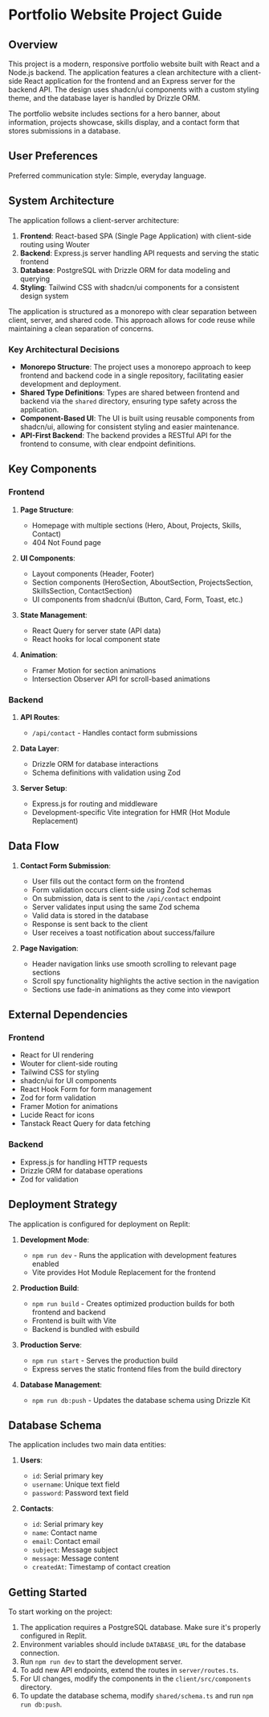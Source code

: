 # Portfolio Website Project Guide

## Overview

This project is a modern, responsive portfolio website built with React and a Node.js backend. The application features a clean architecture with a client-side React application for the frontend and an Express server for the backend API. The design uses shadcn/ui components with a custom styling theme, and the database layer is handled by Drizzle ORM.

The portfolio website includes sections for a hero banner, about information, projects showcase, skills display, and a contact form that stores submissions in a database.

## User Preferences

Preferred communication style: Simple, everyday language.

## System Architecture

The application follows a client-server architecture:

1. **Frontend**: React-based SPA (Single Page Application) with client-side routing using Wouter
2. **Backend**: Express.js server handling API requests and serving the static frontend
3. **Database**: PostgreSQL with Drizzle ORM for data modeling and querying
4. **Styling**: Tailwind CSS with shadcn/ui components for a consistent design system

The application is structured as a monorepo with clear separation between client, server, and shared code. This approach allows for code reuse while maintaining a clean separation of concerns.

### Key Architectural Decisions

- **Monorepo Structure**: The project uses a monorepo approach to keep frontend and backend code in a single repository, facilitating easier development and deployment.
- **Shared Type Definitions**: Types are shared between frontend and backend via the `shared` directory, ensuring type safety across the application.
- **Component-Based UI**: The UI is built using reusable components from shadcn/ui, allowing for consistent styling and easier maintenance.
- **API-First Backend**: The backend provides a RESTful API for the frontend to consume, with clear endpoint definitions.

## Key Components

### Frontend

1. **Page Structure**:
   - Homepage with multiple sections (Hero, About, Projects, Skills, Contact)
   - 404 Not Found page

2. **UI Components**:
   - Layout components (Header, Footer)
   - Section components (HeroSection, AboutSection, ProjectsSection, SkillsSection, ContactSection)
   - UI components from shadcn/ui (Button, Card, Form, Toast, etc.)

3. **State Management**:
   - React Query for server state (API data)
   - React hooks for local component state

4. **Animation**:
   - Framer Motion for section animations
   - Intersection Observer API for scroll-based animations

### Backend

1. **API Routes**:
   - `/api/contact` - Handles contact form submissions

2. **Data Layer**:
   - Drizzle ORM for database interactions
   - Schema definitions with validation using Zod

3. **Server Setup**:
   - Express.js for routing and middleware
   - Development-specific Vite integration for HMR (Hot Module Replacement)

## Data Flow

1. **Contact Form Submission**:
   - User fills out the contact form on the frontend
   - Form validation occurs client-side using Zod schemas
   - On submission, data is sent to the `/api/contact` endpoint
   - Server validates input using the same Zod schema
   - Valid data is stored in the database
   - Response is sent back to the client
   - User receives a toast notification about success/failure

2. **Page Navigation**:
   - Header navigation links use smooth scrolling to relevant page sections
   - Scroll spy functionality highlights the active section in the navigation
   - Sections use fade-in animations as they come into viewport

## External Dependencies

### Frontend
- React for UI rendering
- Wouter for client-side routing
- Tailwind CSS for styling
- shadcn/ui for UI components 
- React Hook Form for form management
- Zod for form validation
- Framer Motion for animations
- Lucide React for icons
- Tanstack React Query for data fetching

### Backend
- Express.js for handling HTTP requests
- Drizzle ORM for database operations
- Zod for validation

## Deployment Strategy

The application is configured for deployment on Replit:

1. **Development Mode**:
   - `npm run dev` - Runs the application with development features enabled
   - Vite provides Hot Module Replacement for the frontend

2. **Production Build**:
   - `npm run build` - Creates optimized production builds for both frontend and backend
   - Frontend is built with Vite
   - Backend is bundled with esbuild

3. **Production Serve**:
   - `npm run start` - Serves the production build
   - Express serves the static frontend files from the build directory

4. **Database Management**:
   - `npm run db:push` - Updates the database schema using Drizzle Kit

## Database Schema

The application includes two main data entities:

1. **Users**:
   - `id`: Serial primary key
   - `username`: Unique text field
   - `password`: Password text field

2. **Contacts**:
   - `id`: Serial primary key
   - `name`: Contact name
   - `email`: Contact email
   - `subject`: Message subject
   - `message`: Message content
   - `createdAt`: Timestamp of contact creation

## Getting Started

To start working on the project:

1. The application requires a PostgreSQL database. Make sure it's properly configured in Replit.
2. Environment variables should include `DATABASE_URL` for the database connection.
3. Run `npm run dev` to start the development server.
4. To add new API endpoints, extend the routes in `server/routes.ts`.
5. For UI changes, modify the components in the `client/src/components` directory.
6. To update the database schema, modify `shared/schema.ts` and run `npm run db:push`.